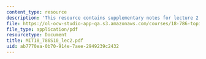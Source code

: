```yaml
---
content_type: resource
description: 'This resource contains supplementary notes for lecture 2. '
file: https://ol-ocw-studio-app-qa.s3.amazonaws.com/courses/18-786-topics-in-algebraic-number-theory-spring-2010/ab7770ea0b70914e7aee2949239c2432_MIT18_786S10_lec2.pdf
file_type: application/pdf
resourcetype: Document
title: MIT18_786S10_lec2.pdf
uid: ab7770ea-0b70-914e-7aee-2949239c2432
---
```

